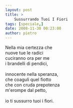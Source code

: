 ```yaml
---
layout: post
title: >
    Sussurrando Tuoi I Fiori
tags: [speciale,]
date: 2008-11-30 00:23:00
author: pietro
---
```

Nella mia certezza che<br/>nuove tue le radici<br/>cuciranno ora per me<br/>i brandelli di pendici,<br/><br/>innocente nella speranza,<br/>che coaguli quel fiotto<br/>che con cruda prepotenza<br/>m'erompe dal petto,<br/><br/>io ti sussurro tuoi i fiori.

